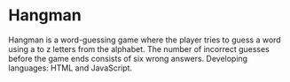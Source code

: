 # Hangman
Hangman is a word-guessing game where the player tries to guess a word using a to z letters from the alphabet. The number of incorrect guesses before the game ends consists of six wrong answers. Developing languages: HTML and JavaScript.
